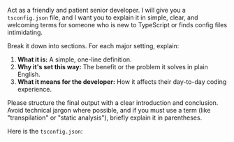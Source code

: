 Act as a friendly and patient senior developer. I will give you a `tsconfig.json` file, and I want you to explain it in simple, clear, and welcoming terms for someone who is new to TypeScript or finds config files intimidating.

Break it down into sections. For each major setting, explain:
1.  **What it is:** A simple, one-line definition.
2.  **Why it's set this way:** The benefit or the problem it solves in plain English.
3.  **What it means for the developer:** How it affects their day-to-day coding experience.

Please structure the final output with a clear introduction and conclusion. Avoid technical jargon where possible, and if you must use a term (like "transpilation" or "static analysis"), briefly explain it in parentheses.

Here is the `tsconfig.json`:
